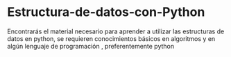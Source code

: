 # Estructura-de-datos-con-Python
Encontrarás el material necesario para aprender a utilizar las estructuras de datos en python, 
se requieren conocimientos básicos en algoritmos y en algún lenguaje de programación , preferentemente python
